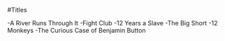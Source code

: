 #Titles

-A River Runs Through It
-Fight Club
-12 Years a Slave
-The Big Short
-12 Monkeys
-The Curious Case of Benjamin Button
